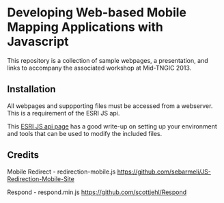 Developing Web-based Mobile Mapping Applications with Javascript
===========================

This repository is a collection of sample webpages, a presentation, and links to accompany the associated workshop at Mid-TNGIC 2013.

Installation
---------------------------
All webpages and suppporting files must be accessed from a webserver. This is a requirement of the ESRI JS api.

This [ESRI JS api page](https://developers.arcgis.com/en/javascript/jshelp/intro_devenv.html) has a good write-up on setting up your environment and tools that can be used to modify the included files.

Credits
---------------------------
Mobile Redirect - redirection-mobile.js
https://github.com/sebarmeli/JS-Redirection-Mobile-Site

Respond - respond.min.js
https://github.com/scottjehl/Respond